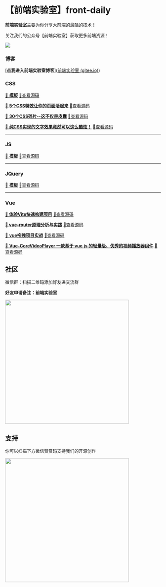 # 【前端实验室】front-daily

**前端实验室**主要为你分享大前端的最酷的技术！

关注我们的公众号【前端实验室】获取更多前端资源！

![](https://frontlab.gitee.io/blog/img/qrcode.jpeg)





### 博客

[**点我进入前端实验室博客**]([前端实验室 (gitee.io)](https://frontlab.gitee.io/blog/))



### CSS

[🍕 **模板**](https://frontlab.gitee.io/blog/)		[🎈查看源码](https://frontlab.gitee.io/blog/)

[🍕 **5个CSS特效让你的页面活起来**](https://mp.weixin.qq.com/s?__biz=Mzg4MjY5MTU1MA==&mid=2247484508&idx=1&sn=123d2d87594a55d724677d0a77cb90f4&chksm=cf5398edf82411fb8339a1252b99357b6a7d99136e2f7309278c2f71f0c4593e512bb78bdead&token=1956354520&lang=zh_CN#rd)		[🎈查看源码](https://github.com/frontslab/front-daily/tree/main/sourceCode/20211026)

[🍕 **30个CSS碎片--这不仅是皮囊**](https://mp.weixin.qq.com/s?__biz=Mzg4MjY5MTU1MA==&mid=2247484691&idx=1&sn=5149ecf8b555b741f8183f086eeee796&chksm=cf5399a2f82410b43316abcc64900a36c6d504e394a154ee8fde76ad71b9bff50a6ee7a179b4&token=1956354520&lang=zh_CN#rd)		[🎈查看源码](https://github.com/frontslab/front-daily/tree/main/sourceCode/20211028)

[🍕 **纯CSS实现的文字效果竟然可以这么酷炫！**](https://mp.weixin.qq.com/s?__biz=Mzg4MjY5MTU1MA==&mid=2247484730&idx=1&sn=45d233d9cae06f7381785fed46886e03&chksm=cf53998bf824109df198d9876cc0692a375cfdb72490655bf62c40d93024b3fda4a064ce6ea5&token=1956354520&lang=zh_CN#rd)		[🎈查看源码](https://github.com/frontslab/front-daily/tree/main/sourceCode/20211102)



---

### JS

[🍕 **模板**](https://frontlab.gitee.io/blog/)		[🎈查看源码](https://frontlab.gitee.io/blog/)



---

### JQuery

[🍕 **模板**](https://frontlab.gitee.io/blog/)		[🎈查看源码](https://frontlab.gitee.io/blog/)



---

### Vue

[**🍕 体验Vite快速构建项目**](https://mp.weixin.qq.com/s?__biz=Mzg4MjY5MTU1MA==&mid=2247483839&idx=1&sn=f1627f8af9b90a99e6939f720412a5a9&chksm=cf539d0ef824141899f6ac0adac42a973193ffcc2a3c1395b95e43f35ae8611b8e398a8a35e8&token=1956354520&lang=zh_CN#rd)		[🎈查看源码](https://github.com/frontslab/front-daily/tree/main/sourceCode/20211012)

[**🍕 vue-router原理分析与实践**](https://mp.weixin.qq.com/s?__biz=Mzg4MjY5MTU1MA==&mid=2247483858&idx=1&sn=432ffaeaa75cac5642289b3559bd1d36&chksm=cf539d63f824147582be0c9a9aca62f272c074ab971297468ccc03a2e049429e1451802119d8&token=1956354520&lang=zh_CN#rd)		[🎈查看源码](https://github.com/frontslab/front-daily/tree/main/sourceCode/20211014)

[🍕 **vue拖拽项目实战**](https://mp.weixin.qq.com/s?__biz=Mzg4MjY5MTU1MA==&mid=2247483972&idx=1&sn=a5a9ff825d71992281a19841ce270d9f&chksm=cf539ef5f82417e3a5002f5d0a8d2d26ea68f1d27fa742da202e36d8e77bcd80f1b7bab0cdde&token=1956354520&lang=zh_CN#rd)		[🎈查看源码](https://github.com/frontslab/front-daily/tree/main/sourceCode/20211019)

[🍕 **Vue-CoreVideoPlayer 一款基于 vue.js 的轻量级、优秀的视频播放器组件**](https://mp.weixin.qq.com/s?__biz=Mzg4MjY5MTU1MA==&mid=2247484728&idx=1&sn=924110a74f688b904ecdb60c2108fd4d&chksm=cf539989f824109f304f0a4a966150e15d4a585189078ac2508699121f3f0f0b7414e7d830bc&token=1956354520&lang=zh_CN#rd)		[🎈查看源码](https://github.com/frontslab/front-daily/tree/main/sourceCode/20211104)



## 社区

微信群：扫描二维码添加好友进交流群

<p><b>好友申请备注：前端实验室</b></p>

<img src="https://frontlab.gitee.io/blog/img/xiaoshimei.jpg" width="400" />

## 支持

你可以扫描下方微信赞赏码支持我们的开源创作

<img src="https://frontlab.gitee.io/blog/img/money.jpg" width="400" />







